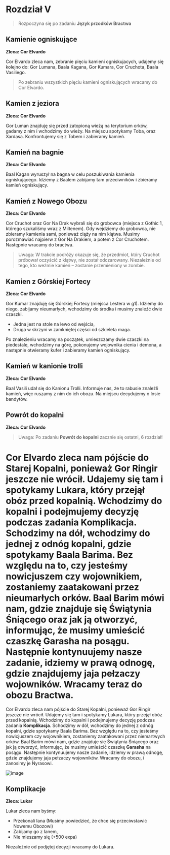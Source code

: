 # Rozdział V

> Rozpoczyna się po zadaniu **Język przodków Bractwa**

## Kamienie ogniskujące ##
**Zleca: Cor Elvardo**

Cor Elvardo zleca nam, zebranie pięciu kamieni ogniskujacych, udajemy się kolejno do: 
Gor Lumana, Baala Kagana, Gor Kumara, Cor Cruchota, Baala Vasiliego. 

> Po zebraniu wszystkich pięciu kamieni ogniskujących wracamy do Cor Elvardo.

## Kamien z jeziora ##
**Zleca: Cor Elvardo**

Gor Luman znajduję się przed zatopioną wieżą na terytorium orków, gadamy z nim i wchodzimy do wieży. Na miejscu spotykamy Toba, oraz Xardasa. Konfrontujemy się z Tobem i zabieramy kamień.

## Kamień na bagnie ##
**Zleca: Cor Elvardo**

Baal Kagan wyruszył na bagna w celu poszukiwania kamienia ogniskującego. Idziemy z Baalem zabijamy tam przeciwników i zbieramy kamień ogniskujący.


## Kamień z Nowego Obozu ##
**Zleca: Cor Elvardo**

Cor Cruchot oraz Gor Na Drak wybrali się do grobowca (miejsca z Gothic 1, którego szukaliśmy wraz z Miltenem). Gdy wejdziemy do grobowca, nie zbieramy kamienia sami, ponieważ ciąży na nim klątwa. Musimy porozmawiać najpierw z Gor Na Drakiem, a potem z Cor Cruchotem. Następnie wracamy do bractwa.

> Uwaga: W trakcie podróży okazuje się, że przedmiot, który Cruchot próbował oczyścić z klątwy, nie został odczarowany. Niezależnie od tego, kto weźmie kamień – zostanie przemieniony w zombie.

## Kamien z Górskiej Fortecy ##
**Zleca: Cor Elvardo**

Gor Kumar znajduję się Górskiej Fortecy (miejsca Lestera w g1). Idziemy do niego, zabijamy nieumarłych, wchodzimy do środka i musimy znaleźć dwie czaszki.

  - Jedna jest na stole na lewo od wejścia,
  - Druga w skrzyni w zamkniętej części od szkieleta maga.

Po znalezieniu wracamy na początek, umieszczamy dwie czaszki na piedestale, wchodzimy na górę, pokonujemy wojownika cienia i demona, a następnie otwieramy kufer i zabieramy kamień ogniskujący.

## Kamień w kanionie trolli ##
**Zleca: Cor Elvardo**

Baal Vasili udał się do Kanionu Trolli. Informuje nas, że to rabusie znaleźli kamień, więc ruszamy z nim do ich obozu. Na miejscu decydujemy o losie bandytów. 

## Powrót do kopalni ##
**Zleca: Cor Elvardo**

> Uwaga: Po zadaniu **Powrót do kopalni** zacznie się ostatni, 6 rozdział!

Cor Elvardo zleca nam pójście do Starej Kopalni, ponieważ Gor Ringir jeszcze nie wrócił. Udajemy się tam i spotykamy Lukara, który przejął obóz przed kopalnią. Wchodzimy do kopalni i podejmujemy decyzję podczas zadania **Komplikacja**. Schodzimy na dół, wchodzimy do jednej z odnóg kopalni, gdzie spotykamy Baala Barima. Bez względu na to, czy jesteśmy nowicjuszem czy wojownikiem, zostaniemy zaatakowani przez nieumarłych orków. Baal Barim mówi nam, gdzie znajduje się Świątynia Śniącego oraz jak ją otworzyć, informując, że musimy umieścić czaszkę **Garasha** na posągu. Następnie kontynuujemy nasze zadanie, idziemy w prawą odnogę, gdzie znajdujemy jaja pełzaczy wojowników. Wracamy teraz do obozu Bractwa.
=======
Cor Elvardo zleca nam pójście do Starej Kopalni, ponieważ Gor Ringir jeszcze nie wrócił. Udajemy się tam i spotykamy Lukara, który przejął obóz przed kopalnią. Wchodzimy do kopalni i podejmujemy decyzję podczas zadania **Komplikacja**. Schodzimy w dół, wchodzimy do jednej z odnóg kopalni, gdzie spotykamy Baala Barima. Bez względu na to, czy jesteśmy nowicjuszem czy wojownikiem, zostaniemy zaatakowani przez niemartwych orków. Baal Barim mówi nam, gdzie znajduje się Świątynia Śniącego oraz jak ją otworzyć, informując, że musimy umieścić czaszkę **Garasha** na posągu. Następnie kontynuujemy nasze zadanie, idziemy w prawą odnogę, gdzie znajdujemy jaja pełzaczy wojowników. Wracamy do obozu, i zanosimy je Nyrasowi.


![image](https://imgur.com/2szdDg2.png)

##  Komplikacje ##
**Zleca: Lukar**

Lukar zleca nam byśmy: 

 - Przekonali Iana (Musimy powiedzieć, że chce się przeciwstawić Nowemu Obozowi)
 - Zabijamy go z Ianem,
 - Nie mieszamy się (+500 expa)

Niezależnie od podjętej decyzji wracamy do Lukara.



